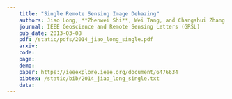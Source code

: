 ```yaml
---
    title: "Single Remote Sensing Image Dehazing"
    authors: Jiao Long, **Zhenwei Shi**, Wei Tang, and Changshui Zhang
    journal: IEEE Geoscience and Remote Sensing Letters (GRSL)
    pub_date: 2013-03-08
    pdf: /static/pdfs/2014_jiao_long_single.pdf
    arxiv: 
    code: 
    page: 
    demo: 
    paper: https://ieeexplore.ieee.org/document/6476634
    bibtex: /static/bib/2014_jiao_long_single.txt
    data:
---
```

    